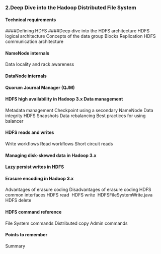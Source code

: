 ### 2.Deep Dive into the Hadoop Distributed File System 
#### Technical requirements
####Defining HDFS
####Deep dive into the HDFS architecture
HDFS logical architecture
Concepts of the data group
Blocks
Replication
HDFS communication architecture
#### NameNode internals
Data locality and rack awareness
#### DataNode internals
#### Quorum Journal Manager (QJM)
#### HDFS high availability in Hadoop 3.x Data management
Metadata management
Checkpoint using a secondary NameNode
Data integrity
HDFS Snapshots
Data rebalancing
Best practices for using balancer&#xA0;
#### HDFS reads and writes
Write workflows
Read workflows
Short circuit reads
#### Managing disk-skewed data in Hadoop 3.x
#### Lazy persist writes in HDFS 
#### Erasure encoding in Hadoop 3.x
Advantages of erasure coding
Disadvantages of erasure coding
HDFS common interfaces
HDFS read&#xA0;
HDFS write&#xA0;
HDFSFileSystemWrite.java
HDFS delete&#xA0;
#### HDFS command reference
File System commands
Distributed copy
Admin commands
#### Points to remember
Summary
